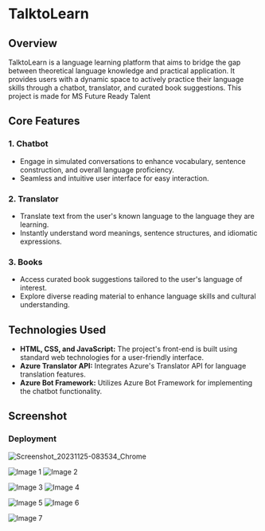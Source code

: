 # TalktoLearn

## Overview

TalktoLearn is a language learning platform that aims to bridge the gap between theoretical language knowledge and practical application. It provides users with a dynamic space to actively practice their language skills through a chatbot, translator, and curated book suggestions.
This project is made for MS Future Ready Talent

## Core Features

### 1. Chatbot

- Engage in simulated conversations to enhance vocabulary, sentence construction, and overall language proficiency.
- Seamless and intuitive user interface for easy interaction.

### 2. Translator

- Translate text from the user's known language to the language they are learning.
- Instantly understand word meanings, sentence structures, and idiomatic expressions.

### 3. Books

- Access curated book suggestions tailored to the user's language of interest.
- Explore diverse reading material to enhance language skills and cultural understanding.

## Technologies Used

- **HTML, CSS, and JavaScript:** The project's front-end is built using standard web technologies for a user-friendly interface.
- **Azure Translator API:** Integrates Azure's Translator API for language translation features.
- **Azure Bot Framework:** Utilizes Azure Bot Framework for implementing the chatbot functionality.
## Screenshot
### Deployment
![Screenshot_20231125-083534_Chrome](https://github.com/AkashDas253/TalktoLearn/assets/150669625/a536f163-9c5e-43e5-9e88-5ece293d7b1f)


![Image 1](https://github.com/AkashDas253/TalktoLearn/assets/150669625/c17c9dda-8ae9-44b9-b096-dd96bf5d4462) ![Image 2](https://github.com/AkashDas253/TalktoLearn/assets/150669625/08e962de-41b3-4228-9f56-af2e7bfd53dc)

![Image 3](https://github.com/AkashDas253/TalktoLearn/assets/150669625/25fb1bdc-b570-411c-9621-273303262630) ![Image 4](https://github.com/AkashDas253/TalktoLearn/assets/150669625/b04f6bfa-5383-47c9-9abc-e7b32f479b40)

![Image 5](https://github.com/AkashDas253/TalktoLearn/assets/150669625/021a35a7-1811-4925-b285-3e99da934326) ![Image 6](https://github.com/AkashDas253/TalktoLearn/assets/150669625/aceef5bf-143f-4e37-86b2-45dd8b4dd830)

![Image 7](https://github.com/AkashDas253/TalktoLearn/assets/150669625/fd22780b-31ae-46d8-9050-34f828193e5e)


